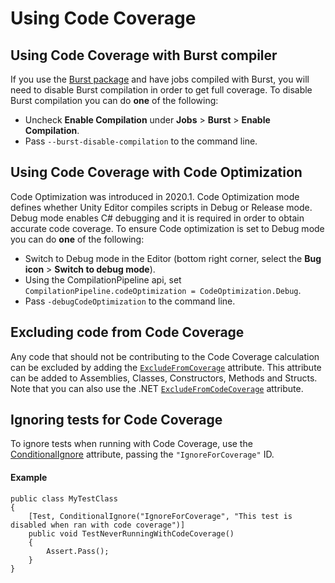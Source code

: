 # Using Code Coverage

## Using Code Coverage with Burst compiler

If you use the [Burst package](https://docs.unity3d.com/Packages/com.unity.burst@latest) and have jobs compiled with Burst, you will need to disable Burst compilation in order to get full coverage. To disable Burst compilation you can do **one** of the following:

- Uncheck **Enable Compilation** under **Jobs** > **Burst** > **Enable Compilation**.
- Pass `--burst-disable-compilation` to the command line.

## Using Code Coverage with Code Optimization

Code Optimization was introduced in 2020.1. Code Optimization mode defines whether Unity Editor compiles scripts in Debug or Release mode. Debug mode enables C# debugging and it is required in order to obtain accurate code coverage. To ensure Code optimization is set to Debug mode you can do **one** of the following:

- Switch to Debug mode in the Editor (bottom right corner, select the **Bug icon** > **Switch to debug mode**).
- Using the CompilationPipeline api, set `CompilationPipeline.codeOptimization = CodeOptimization.Debug`.
- Pass `-debugCodeOptimization` to the command line.

## Excluding code from Code Coverage

Any code that should not be contributing to the Code Coverage calculation can be excluded by adding the [`ExcludeFromCoverage`](https://docs.unity3d.com/ScriptReference/TestTools.ExcludeFromCoverageAttribute.html) attribute. This attribute can be added to Assemblies, Classes, Constructors, Methods and Structs. Note that you can also use the .NET [`ExcludeFromCodeCoverage`](https://docs.microsoft.com/en-us/dotnet/api/system.diagnostics.codeanalysis.excludefromcodecoverageattribute?view=netcore-2.0) attribute.

## Ignoring tests for Code Coverage

To ignore tests when running with Code Coverage, use the [ConditionalIgnore](https://docs.unity3d.com/Packages/com.unity.test-framework@latest/index.html?subfolder=/manual/reference-attribute-conditionalignore.html) attribute, passing the `"IgnoreForCoverage"` ID.

#### Example
```
public class MyTestClass
{
    [Test, ConditionalIgnore("IgnoreForCoverage", "This test is disabled when ran with code coverage")]
    public void TestNeverRunningWithCodeCoverage()
    {
        Assert.Pass();
    }
}
```